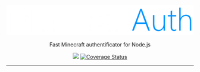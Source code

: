 <div align="center">
    <img src="./assets/logo.png">
    <br>
    <p>Fast Minecraft authentificator for Node.js</p>
    <a href="https://github.com/Venodez/MinecraftAuth/actions"><img src ="https://github.com/Venodez/MinecraftAuth/actions/workflows/CI.yml/badge.svg?branch=main&kill_cache=1"></a>
    <a href='https://coveralls.io/github/Venodez/MinecraftAuth?branch=main'><img src='https://coveralls.io/repos/github/Venodez/MinecraftAuth/badge.svg?branch=main&kill_cache=1' alt='Coverage Status' /></a>
</div>

---
